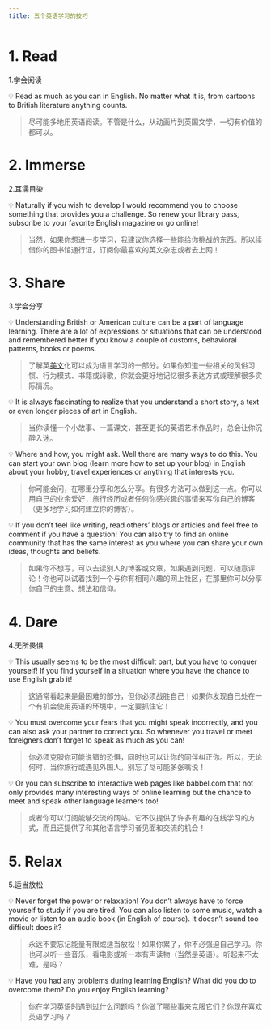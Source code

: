 ```yaml
---
title: 五个英语学习的技巧
---
```

# 1. Read

1.学会阅读

<aside>
💡 Read as much as you can in English. No matter what it is, from cartoons to British literature anything counts.

</aside>

> 尽可能多地用英语阅读。不管是什么，从动画片到英国文学，一切有价值的都可以。
> 

# 2. Immerse

2.耳濡目染

<aside>
💡 Naturally if you wish to develop I would recommend you to choose something that provides you a challenge. So renew your library pass, subscribe to your favorite English magazine or go online!

</aside>

> 当然，如果你想进一步学习，我建议你选择一些能给你挑战的东西。所以续借你的图书馆通行证，订阅你最喜欢的英文杂志或者去上网！
> 

# 3. Share

3.学会分享

<aside>
💡 Understanding British or American culture can be a
part of language learning. There are a lot of expressions or situations that
can be understood and remembered better if you know a couple of customs,
behavioral patterns, books or poems.

</aside>

> 了解英[美文](http://www.hjenglish.com/new/ting/)化可以成为语言学习的一部分。如果你知道一些相关的风俗习惯、行为模式、书籍或诗歌，你就会更好地记忆很多表达方式或理解很多实际情况。
> 

<aside>
💡 It is always fascinating to realize that you understand a short story, a text or even longer pieces of art in English.

</aside>

> 当你读懂一个小故事、一篇课文，甚至更长的英语艺术作品时，总会让你沉醉入迷。
> 

<aside>
💡 Where and how, you might ask. Well there are many
ways to do this. You can start your own blog (learn more how to set up your
blog) in English about your hobby, travel experiences or anything that
interests you.

</aside>

> 你可能会问，在哪里分享和怎么分享。有很多方法可以做到这一点。你可以用自己的业余爱好，旅行经历或者任何你感兴趣的事情来写你自己的博客（更多地学习如何建立你的博客）。
> 

<aside>
💡 If you don’t feel like writing, read others’ blogs or
articles and feel free to comment if you have a question! You can also try to
find an online community that has the same interest as you where you can share
your own ideas, thoughts and beliefs.

</aside>

> 如果你不想写，可以去读别人的博客或文章，如果遇到问题，可以随意评论！你也可以试着找到一个与你有相同兴趣的网上社区，在那里你可以分享你自己的主意、想法和信仰。
> 

# 4. Dare

4.无所畏惧

<aside>
💡 This usually seems to be the most difficult part, but you have to conquer yourself! If you find yourself in a situation where you have the chance to use English grab it!

</aside>

> 这通常看起来是最困难的部分，但你必须战胜自己！如果你发现自己处在一个有机会使用英语的环境中，一定要抓住它！
> 

<aside>
💡 You must overcome your fears that you might speak incorrectly, and you can also ask your partner to correct you. So whenever you travel or meet foreigners don’t forget to speak as much as you can!

</aside>

> 你必须克服你可能说错的恐惧，同时也可以让你的同伴纠正你。所以，无论何时，当你旅行或遇见外国人，别忘了尽可能多张嘴说！
> 

<aside>
💡 Or you can subscribe to interactive web pages like babbel.com that not only provides many interesting ways of online learning but the chance to meet and speak other language learners too!

</aside>

> 或者你可以订阅能够交流的网站。它不仅提供了许多有趣的在线学习的方式，而且还提供了和其他语言学习者见面和交流的机会！
> 

# 5. Relax

5.适当放松

<aside>
💡 Never forget the power or relaxation! You don’t
always have to force yourself to study if you are tired. You can also listen to
some music, watch a movie or listen to an audio book (in English of course). It
doesn’t sound too difficult does it?

</aside>

> 永远不要忘记能量有限或适当放松！如果你累了，你不必强迫自己学习。你也可以听一些音乐，看电影或听一本有声读物（当然是英语）。听起来不太难，是吗？
> 

<aside>
💡 Have you had any problems during learning English?
What did you do to overcome them? Do you enjoy English learning?

</aside>

> 你在学习英语时遇到过什么问题吗？你做了哪些事来克服它们？你现在喜欢英语学习吗？
>